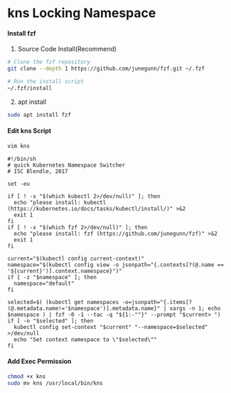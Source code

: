# kns Locking Namespace


#### Install fzf

1. Source Code Install(Recommend)

```bash
# Clone the fzf repository
git clone --depth 1 https://github.com/junegunn/fzf.git ~/.fzf

# Run the install script
~/.fzf/install
```

2. apt install

```bash
sudo apt install fzf
```

#### Edit kns Script

```bash
vim kns
```

```shell
#!/bin/sh
# quick Kubernetes Namespace Switcher
# ISC Blendle, 2017

set -eu

if [ ! -x "$(which kubectl 2>/dev/null)" ]; then
  echo "please install: kubectl (https://kubernetes.io/docs/tasks/kubectl/install/)" >&2
  exit 1
fi
if [ ! -x "$(which fzf 2>/dev/null)" ]; then
  echo "please install: fzf (https://github.com/junegunn/fzf)" >&2
  exit 1
fi

current="$(kubectl config current-context)"
namespace="$(kubectl config view -o jsonpath="{.contexts[?(@.name == '${current}')].context.namespace}")"
if [ -z "$namespace" ]; then
  namespace="default"
fi

selected=$( (kubectl get namespaces -o=jsonpath="{.items[?(@.metadata.name!='$namespace')].metadata.name}" | xargs -n 1; echo $namespace ) | fzf -0 -1 --tac -q "${1:-""}" --prompt "$current> ")
if [ -n "$selected" ]; then
  kubectl config set-context "$current" "--namespace=$selected" >/dev/null
  echo "Set context namespace to \"$selected\""
fi
```

#### Add Exec Permission

```bash
chmod +x kns
sudo mv kns /usr/local/bin/kns
```
